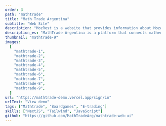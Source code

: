 ```yaml
---
order: 3
path: "mathtrade"
title: "Math Trade Argentina"
subtitle: "Web Site"
description: "MozRest is a website that provides information about Mozart restaurants in Buenos Aires, Argentina."
description_es: "MathTrade Argentina is a platform that connects mathematicians with students from all over the world. We provide a platform where students can find mentors and teachers to help them with their mathematical studies."
thumbnail: "mathtrade-9"
images:
  [
    "mathtrade-1",
    "mathtrade-2",
    "mathtrade-3",
    "mathtrade-4",
    "mathtrade-5",
    "mathtrade-6",
    "mathtrade-7",
    "mathtrade-8",
    "mathtrade-9",
  ]
url: "https://mathtrade-demo.vercel.app/sign/in"
urlText: "View demo"
tags: ["Mathtrade", "Boardgames", "E-trading"]
skills: ["NextJS", "Tailwind", "JavaScript"]
github: "https://github.com/MathTradeArg/mathtrade-web-ui"
---
```

